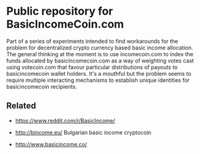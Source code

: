 # Public repository for BasicIncomeCoin.com

Part of a series of experiments intended to find workarounds for the problem for decentralized crypto currency based basic income allocation. The general thinking at the moment is to use incomecoin.com to index the funds allocated by basicincomecoin.com as a way of weighting votes cast using votecoin.com that favour particular distributions of payouts to basicincomecoin wallet holders. It's a mouthful but the problem seems to require multiple interacting mechanisms to establish unique identities for basicincomecoin recipients.

## Related

 - https://www.reddit.com/r/BasicIncome/
 
 - http://bincome.eu/  Bulgarian basic income cryptocoin

 - http://www.basicincome.co/

